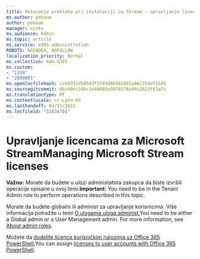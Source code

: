 ```yaml
---
title: Rešavanje problema pri instalaciji za Stream – upravljanje licenciranjem putem toka
ms.author: pebaum
author: pebaum
manager: scotv
ms.audience: Admin
ms.topic: article
ms.service: o365-administration
ROBOTS: NOINDEX, NOFOLLOW
localization_priority: Normal
ms.collection: Adm_O365
ms.custom:
- "1339"
- "2800001"
ms.openlocfilehash: cc09331d58503f5f44d8b942d81a00235ddf1585
ms.sourcegitcommit: 8bc60ec34bc1e40685e3976576e04a2623f63a7c
ms.translationtype: MT
ms.contentlocale: sr-Latn-RS
ms.lasthandoff: 04/15/2021
ms.locfileid: "51834781"
---
```

# <a name="managing-microsoft-stream-licenses"></a><span data-ttu-id="40938-102">Upravljanje licencama za Microsoft Stream</span><span class="sxs-lookup"><span data-stu-id="40938-102">Managing Microsoft Stream licenses</span></span>

<span data-ttu-id="40938-103">**Važno:** Morate da budete u ulozi administatora zakupca da biste izvršili operacije opisane u ovoj temi.</span><span class="sxs-lookup"><span data-stu-id="40938-103">**Important:** You need to be in the Tenant Admin role to perform operations described in this topic.</span></span>

<span data-ttu-id="40938-104">Morate da budete globalni ili administ za upravljanje korisnicima. Više informacija potražite u temi [O ulogama uloga administ.](https://docs.microsoft.com/microsoft-365/admin/add-users/about-admin-roles)</span><span class="sxs-lookup"><span data-stu-id="40938-104">You need to be either a Global admin or a User Management admin. For more information, see [About admin roles](https://docs.microsoft.com/microsoft-365/admin/add-users/about-admin-roles).</span></span>

<span data-ttu-id="40938-105">Možete da [dodelite licence korisničkim nalozima uz Office 365 PowerShell.](https://go.microsoft.com/fwlink/p/?linkid=850410)</span><span class="sxs-lookup"><span data-stu-id="40938-105">You can assign [licenses to user accounts with Office 365 PowerShell](https://go.microsoft.com/fwlink/p/?linkid=850410).</span></span>
